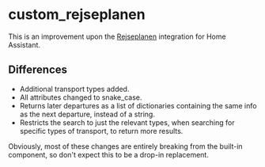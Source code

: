 # custom_rejseplanen

This is an improvement upon the [Rejseplanen](https://www.home-assistant.io/components/rejseplanen/) integration for Home Assistant.

## Differences

- Additional transport types added.
- All attributes changed to snake_case.
- Returns later departures as a list of dictionaries containing the same info as the next departure, instead of a string.
- Restricts the search to just the relevant types, when searching for specific types of transport, to return more results.

Obviously, most of these changes are entirely breaking from the built-in component, so don't expect this to be a drop-in replacement.
